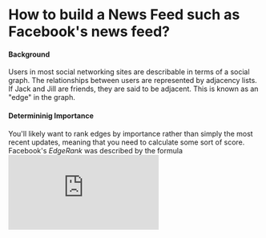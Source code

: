 How to build a News Feed such as Facebook's news feed?
======================================================

#### Background
Users in most social networking sites are describable in terms of a social graph. The relationships between users are represented by adjacency lists. If Jack and Jill are friends, they are said to be adjacent. This is known as an "edge" in the graph.

#### Determininig Importance
You'll likely want to rank edges by importance rather than simply the most recent updates, meaning that you need to calculate some sort of score. Facebook's _EdgeRank_ was described by the formula ![img](http://www.sciweavers.org/tex2img.php?eq=%5Csum_%7Be%7Du_e%20w_e%20d_e&bc=White&fc=Black&im=jpg&fs=12&ff=arev&edit=0)
